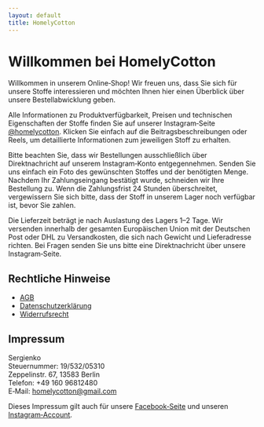 ```yaml
---
layout: default
title: HomelyCotton
---
```


# Willkommen bei HomelyCotton

Willkommen in unserem Online‑Shop! Wir freuen uns, dass Sie sich für unsere Stoffe interessieren und möchten Ihnen hier einen Überblick über unsere Bestellabwicklung geben.

Alle Informationen zu Produktverfügbarkeit, Preisen und technischen Eigenschaften der Stoffe finden Sie auf unserer Instagram‑Seite [@homelycotton](https://www.instagram.com/homelycotton/). Klicken Sie einfach auf die Beitragsbeschreibungen oder Reels, um detaillierte Informationen zum jeweiligen Stoff zu erhalten.

Bitte beachten Sie, dass wir Bestellungen ausschließlich über Direktnachricht auf unserem Instagram‑Konto entgegennehmen. Senden Sie uns einfach ein Foto des gewünschten Stoffes und der benötigten Menge. Nachdem Ihr Zahlungseingang bestätigt wurde, schneiden wir Ihre Bestellung zu. Wenn die Zahlungsfrist 24 Stunden überschreitet, vergewissern Sie sich bitte, dass der Stoff in unserem Lager noch verfügbar ist, bevor Sie zahlen.

Die Lieferzeit beträgt je nach Auslastung des Lagers 1–2 Tage. Wir versenden innerhalb der gesamten Europäischen Union mit der Deutschen Post oder DHL zu Versandkosten, die sich nach Gewicht und Lieferadresse richten. Bei Fragen senden Sie uns bitte eine Direktnachricht über unsere Instagram‑Seite.

## Rechtliche Hinweise

- [AGB](./agb.md)
- [Datenschutzerklärung](./datenschutzerklaerung.md)
- [Widerrufsrecht](./widerrufsrecht.md)

## Impressum

Sergienko  
Steuernummer: 19/532/05310  
Zeppelinstr. 67, 13583 Berlin  
Telefon: +49 160 96812480  
E‑Mail: homelycotton@gmail.com  

Dieses Impressum gilt auch für unsere [Facebook‑Seite](https://www.facebook.com/profile.php?id=100075763849957) und unseren [Instagram‑Account](https://www.instagram.com/homelycotton/).

